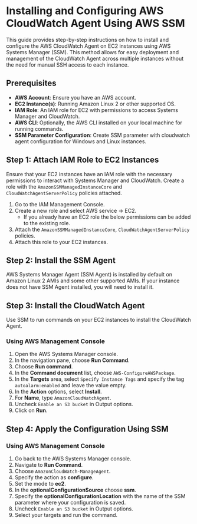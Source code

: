 # Installing and Configuring AWS CloudWatch Agent Using AWS SSM

This guide provides step-by-step instructions on how to install and configure the AWS CloudWatch Agent on EC2 instances using AWS Systems Manager (SSM). This method allows for easy deployment and management of the CloudWatch Agent across multiple instances without the need for manual SSH access to each instance.

## Prerequisites

- **AWS Account**: Ensure you have an AWS account.
- **EC2 Instance(s)**: Running Amazon Linux 2 or other supported OS.
- **IAM Role**: An IAM role for EC2 with permissions to access Systems Manager and CloudWatch.
- **AWS CLI**: Optionally, the AWS CLI installed on your local machine for running commands.
- **SSM Parameter Configuration**: Create SSM parameter with cloudwatch agent configuration for Windows and Linux instances.

## Step 1: Attach IAM Role to EC2 Instances

Ensure that your EC2 instances have an IAM role with the necessary permissions to interact with Systems Manager and CloudWatch. Create a role with the `AmazonSSMManagedInstanceCore` and `CloudWatchAgentServerPolicy` policies attached.

1. Go to the IAM Management Console.
2. Create a new role and select AWS service -> EC2.
    - If you already have an EC2 role the below permissions can be added to the existing role.
3. Attach the `AmazonSSMManagedInstanceCore`, `CloudWatchAgentServerPolicy` policies.
4. Attach this role to your EC2 instances.

## Step 2: Install the SSM Agent

AWS Systems Manager Agent (SSM Agent) is installed by default on Amazon Linux 2 AMIs and some other supported AMIs. If your instance does not have SSM Agent installed, you will need to install it.

## Step 3: Install the CloudWatch Agent

Use SSM to run commands on your EC2 instances to install the CloudWatch Agent.

### Using AWS Management Console

1. Open the AWS Systems Manager console.
2. In the navigation pane, choose **Run Command**.
3. Choose **Run command**.
4. In the **Command document** list, choose `AWS-ConfigureAWSPackage`.
5. In the **Targets** area, select `Specify Instance Tags` and specify the tag `autoalarm:enabled` and leave the value empty.
6. In the **Action** options, select **Install**.
7. For **Name**, type `AmazonCloudWatchAgent`.
8. Uncheck `Enable an S3 bucket` in Output options.
9. Click on **Run**.

## Step 4: Apply the Configuration Using SSM

### Using AWS Management Console

1. Go back to the AWS Systems Manager console.
2. Navigate to **Run Command**.
3. Choose `AmazonCloudWatch-ManageAgent`.
4. Specify the action as **configure**.
5. Set the mode to **ec2**.
6. In the **optionalConfigurationSource** choose **ssm**.
7. Specify the **optionalConfigurationLocation** with the name of the SSM parameter where your configuration is saved.
8. Uncheck `Enable an S3 bucket` in Output options.
9. Select your targets and run the command.
